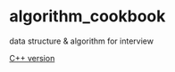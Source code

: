 algorithm_cookbook
==================

data structure &amp; algorithm for interview

 
<a href="c++/readme.md">C++ version</a>